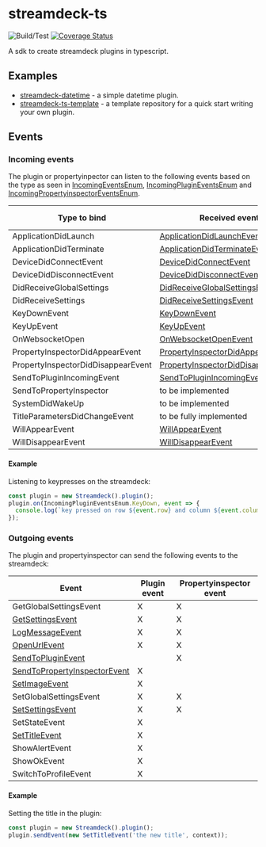 # streamdeck-ts

![Build/Test](https://github.com/rweich/streamdeck-ts/workflows/Build%2FTest/badge.svg)
[![Coverage Status](https://coveralls.io/repos/github/rweich/streamdeck-ts/badge.svg?branch=main)](https://coveralls.io/github/rweich/streamdeck-ts?branch=main)

A sdk to create streamdeck plugins in typescript.

## Examples
- [streamdeck-datetime](https://github.com/rweich/streamdeck-datetime) - a simple datetime plugin.
- [streamdeck-ts-template](https://github.com/rweich/streamdeck-ts-template) - a template repository for a quick start writing your own plugin.

## Events

### Incoming events

The plugin or propertyinpector can listen to the following events
based on the type as seen in [IncomingEventsEnum](src/events/incoming/IncomingEvents.ts),
[IncomingPluginEventsEnum](src/events/incoming/plugin/IncomingPluginEvents.ts)
and [IncomingPropertyinspectorEventsEnum](src/events/incoming/propertyinspector/IncomingPropertyinspectorEvents.ts).

| Type to bind | Received event | Plugin event | Propertyinspector event |
| --- | --- | --- | --- |
| ApplicationDidLaunch | [ApplicationDidLaunchEvent](src/events/incoming/plugin/ApplicationDidLaunchEvent.ts) | X | |
| ApplicationDidTerminate | [ApplicationDidTerminateEvent](src/events/incoming/plugin/ApplicationDidTerminateEvent.ts) | X | |
| DeviceDidConnectEvent | [DeviceDidConnectEvent](src/events/incoming/plugin/DeviceDidConnectEvent.ts) | X | |
| DeviceDidDisconnectEvent | [DeviceDidDisconnectEvent](src/events/incoming/plugin/DeviceDidDisconnectEvent.ts) | X | |
| DidReceiveGlobalSettings | [DidReceiveGlobalSettingsEvent](src/events/incoming/DidReceiveGlobalSettingsEvent.ts) | X | X |
| DidReceiveSettings | [DidReceiveSettingsEvent](src/events/incoming/DidReceiveSettingsEvent.ts) | X | X |
| KeyDownEvent | [KeyDownEvent](src/events/incoming/plugin/KeyDownEvent.ts) | X | |
| KeyUpEvent | [KeyUpEvent](src/events/incoming/plugin/KeyUpEvent.ts) | X | |
| OnWebsocketOpen | [OnWebsocketOpenEvent](src/events/incoming/OnWebsocketOpenEvent.ts) | X | X |
| PropertyInspectorDidAppearEvent | [PropertyInspectorDidAppearEvent](src/events/incoming/plugin/PropertyInspectorDidAppearEvent.ts) | X | |
| PropertyInspectorDidDisappearEvent | [PropertyInspectorDidDisappearEvent](src/events/incoming/plugin/PropertyInspectorDidDisappearEvent.ts) | X | |
| SendToPluginIncomingEvent | [SendToPluginIncomingEvent](src/events/incoming/plugin/SendToPluginIncomingEvent.ts) | X | |
| SendToPropertyInspector | to be implemented | | X |
| SystemDidWakeUp | to be implemented | X | |
| TitleParametersDidChangeEvent | to be fully implemented | X | |
| WillAppearEvent | [WillAppearEvent](src/events/incoming/plugin/WillAppearEvent.ts) | X | |
| WillDisappearEvent | [WillDisappearEvent](src/events/incoming/plugin/WillDisappearEvent.ts) | X | |

#### Example

Listening to keypresses on the streamdeck:

```typescript
const plugin = new Streamdeck().plugin();
plugin.on(IncomingPluginEventsEnum.KeyDown, event => {
  console.log(`key pressed on row ${event.row} and column ${event.column}`);
});
```

### Outgoing events

The plugin and propertyinspector can send the following events to the streamdeck:

| Event | Plugin event | Propertyinspector event |
| --- | --- | --- |
| GetGlobalSettingsEvent | X | X |
| [GetSettingsEvent](src/events/outgoing/GetSettingsEvent.ts) | X | X |
| [LogMessageEvent](src/events/outgoing/LogMessageEvent.ts) | X | X |
| [OpenUrlEvent](src/events/outgoing/OpenUrlEvent.ts) | X | X |
| [SendToPluginEvent](src/events/outgoing/propertyinspector/SendToPluginEvent.ts) | | X |
| [SendToPropertyInspectorEvent](src/events/outgoing/plugin/SendToPropertyInspectorEvent.ts) | X | |
| [SetImageEvent](src/events/outgoing/plugin/SetImageEvent.ts) | X | |
| SetGlobalSettingsEvent | X | X |
| [SetSettingsEvent](src/events/outgoing/SetSettingsEvent.ts) | X | X |
| SetStateEvent | X | |
| [SetTitleEvent](src/events/outgoing/plugin/SetTitleEvent.ts) | X | |
| ShowAlertEvent | X | |
| ShowOkEvent | X | |
| SwitchToProfileEvent | X | |

#### Example

Setting the title in the plugin:

```typescript
const plugin = new Streamdeck().plugin();
plugin.sendEvent(new SetTitleEvent('the new title', context));
```
